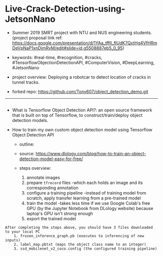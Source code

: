 # Live-Crack-Detection-using-JetsonNano
- Summer 2019 SMRT project with NTU and NUS engineering students. (project proposal link ref: https://docs.google.com/presentation/d/1YAa_tffII_fIUdK7QxtHg4VfHRmDeVpNaP1xnDjmRvM/edit#slide=id.g5508887eb5_0_95)
- keywords: #real-time, #recognition, #cracks, #TensorflowObjectionDetectionAPI, #ComputerVision, #DeepLearning, #JetsonNano
- project overview: 
    Deploying a robotcar to detect location of cracks in tunnel tracks.  
    
- forked repo: https://github.com/Tony607/object_detection_demo.git
    
------------------------------------------------------------------------------------------------------------------------------------------
## <Custom trained objection detection model>
- What is Tensorflow Object Detection API?: an open source framework that is built on top of Tensorflow, to construct/train/deploy object detection models.

- How to train my own custom object detection model using Tensorflow Object Detection API
    - outline: 
    - source: https://www.dlology.com/blog/how-to-train-an-object-detection-model-easy-for-free/
    - steps overview: 
    
        1. annotate images
        2. prepare `tfrecord` files 
            -which each holds an image and its corresponding annotation
        3. configure a training pipeline
            -instead of training model from scratch, apply transfer learning from a pre-trained model
        4. train the model
            -takes less time if we use Google Colab's free GPU (by the Jupyter Notebook from DLology website) because laptop's GPU isn't strong enough
        5. export the trained model
     
   
```
After completing the steps above, you should have 3 files downloaded to your local PC
    1. frozen_inference_graph.pb (executes to inferencing of new inputs)
    2. label_map.pbtxt (maps the object class name to an integer)
    3. ssd_mobilenet_v2_coco.config (the configured training pipeline)
```
